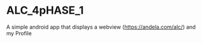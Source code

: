 # ALC_4pHASE_1
 A simple android app that displays a webview (https://andela.com/alc/) and my Profile
